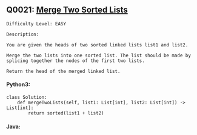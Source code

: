 ## Q0021: [Merge Two Sorted Lists](https://leetcode.com/problems/merge-two-sorted-lists/)

```
Difficulty Level: EASY
```

```
Description:

You are given the heads of two sorted linked lists list1 and list2.

Merge the two lists into one sorted list. The list should be made by splicing together the nodes of the first two lists.

Return the head of the merged linked list.
```

#### Python3:

```
class Solution:
    def mergeTwoLists(self, list1: List[int], list2: List[int]) -> List[int]:
        return sorted(list1 + list2)
```

#### Java:

```

```